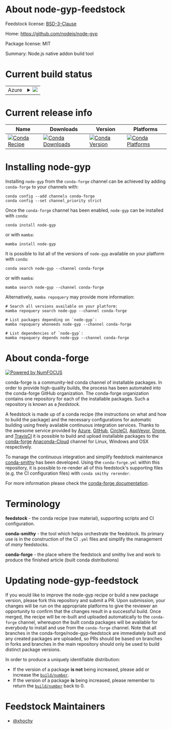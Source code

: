 About node-gyp-feedstock
========================

Feedstock license: [BSD-3-Clause](https://github.com/conda-forge/node-gyp-feedstock/blob/main/LICENSE.txt)

Home: https://github.com/nodejs/node-gyp

Package license: MIT

Summary: Node.js native addon build tool

Current build status
====================


<table>
    
  <tr>
    <td>Azure</td>
    <td>
      <details>
        <summary>
          <a href="https://dev.azure.com/conda-forge/feedstock-builds/_build/latest?definitionId=12223&branchName=main">
            <img src="https://dev.azure.com/conda-forge/feedstock-builds/_apis/build/status/node-gyp-feedstock?branchName=main">
          </a>
        </summary>
        <table>
          <thead><tr><th>Variant</th><th>Status</th></tr></thead>
          <tbody><tr>
              <td>linux_64_nodejs16</td>
              <td>
                <a href="https://dev.azure.com/conda-forge/feedstock-builds/_build/latest?definitionId=12223&branchName=main">
                  <img src="https://dev.azure.com/conda-forge/feedstock-builds/_apis/build/status/node-gyp-feedstock?branchName=main&jobName=linux&configuration=linux%20linux_64_nodejs16" alt="variant">
                </a>
              </td>
            </tr><tr>
              <td>linux_64_nodejs18</td>
              <td>
                <a href="https://dev.azure.com/conda-forge/feedstock-builds/_build/latest?definitionId=12223&branchName=main">
                  <img src="https://dev.azure.com/conda-forge/feedstock-builds/_apis/build/status/node-gyp-feedstock?branchName=main&jobName=linux&configuration=linux%20linux_64_nodejs18" alt="variant">
                </a>
              </td>
            </tr><tr>
              <td>osx_64_nodejs16</td>
              <td>
                <a href="https://dev.azure.com/conda-forge/feedstock-builds/_build/latest?definitionId=12223&branchName=main">
                  <img src="https://dev.azure.com/conda-forge/feedstock-builds/_apis/build/status/node-gyp-feedstock?branchName=main&jobName=osx&configuration=osx%20osx_64_nodejs16" alt="variant">
                </a>
              </td>
            </tr><tr>
              <td>osx_64_nodejs18</td>
              <td>
                <a href="https://dev.azure.com/conda-forge/feedstock-builds/_build/latest?definitionId=12223&branchName=main">
                  <img src="https://dev.azure.com/conda-forge/feedstock-builds/_apis/build/status/node-gyp-feedstock?branchName=main&jobName=osx&configuration=osx%20osx_64_nodejs18" alt="variant">
                </a>
              </td>
            </tr>
          </tbody>
        </table>
      </details>
    </td>
  </tr>
</table>

Current release info
====================

| Name | Downloads | Version | Platforms |
| --- | --- | --- | --- |
| [![Conda Recipe](https://img.shields.io/badge/recipe-node--gyp-green.svg)](https://anaconda.org/conda-forge/node-gyp) | [![Conda Downloads](https://img.shields.io/conda/dn/conda-forge/node-gyp.svg)](https://anaconda.org/conda-forge/node-gyp) | [![Conda Version](https://img.shields.io/conda/vn/conda-forge/node-gyp.svg)](https://anaconda.org/conda-forge/node-gyp) | [![Conda Platforms](https://img.shields.io/conda/pn/conda-forge/node-gyp.svg)](https://anaconda.org/conda-forge/node-gyp) |

Installing node-gyp
===================

Installing `node-gyp` from the `conda-forge` channel can be achieved by adding `conda-forge` to your channels with:

```
conda config --add channels conda-forge
conda config --set channel_priority strict
```

Once the `conda-forge` channel has been enabled, `node-gyp` can be installed with `conda`:

```
conda install node-gyp
```

or with `mamba`:

```
mamba install node-gyp
```

It is possible to list all of the versions of `node-gyp` available on your platform with `conda`:

```
conda search node-gyp --channel conda-forge
```

or with `mamba`:

```
mamba search node-gyp --channel conda-forge
```

Alternatively, `mamba repoquery` may provide more information:

```
# Search all versions available on your platform:
mamba repoquery search node-gyp --channel conda-forge

# List packages depending on `node-gyp`:
mamba repoquery whoneeds node-gyp --channel conda-forge

# List dependencies of `node-gyp`:
mamba repoquery depends node-gyp --channel conda-forge
```


About conda-forge
=================

[![Powered by
NumFOCUS](https://img.shields.io/badge/powered%20by-NumFOCUS-orange.svg?style=flat&colorA=E1523D&colorB=007D8A)](https://numfocus.org)

conda-forge is a community-led conda channel of installable packages.
In order to provide high-quality builds, the process has been automated into the
conda-forge GitHub organization. The conda-forge organization contains one repository
for each of the installable packages. Such a repository is known as a *feedstock*.

A feedstock is made up of a conda recipe (the instructions on what and how to build
the package) and the necessary configurations for automatic building using freely
available continuous integration services. Thanks to the awesome service provided by
[Azure](https://azure.microsoft.com/en-us/services/devops/), [GitHub](https://github.com/),
[CircleCI](https://circleci.com/), [AppVeyor](https://www.appveyor.com/),
[Drone](https://cloud.drone.io/welcome), and [TravisCI](https://travis-ci.com/)
it is possible to build and upload installable packages to the
[conda-forge](https://anaconda.org/conda-forge) [Anaconda-Cloud](https://anaconda.org/)
channel for Linux, Windows and OSX respectively.

To manage the continuous integration and simplify feedstock maintenance
[conda-smithy](https://github.com/conda-forge/conda-smithy) has been developed.
Using the ``conda-forge.yml`` within this repository, it is possible to re-render all of
this feedstock's supporting files (e.g. the CI configuration files) with ``conda smithy rerender``.

For more information please check the [conda-forge documentation](https://conda-forge.org/docs/).

Terminology
===========

**feedstock** - the conda recipe (raw material), supporting scripts and CI configuration.

**conda-smithy** - the tool which helps orchestrate the feedstock.
                   Its primary use is in the construction of the CI ``.yml`` files
                   and simplify the management of *many* feedstocks.

**conda-forge** - the place where the feedstock and smithy live and work to
                  produce the finished article (built conda distributions)


Updating node-gyp-feedstock
===========================

If you would like to improve the node-gyp recipe or build a new
package version, please fork this repository and submit a PR. Upon submission,
your changes will be run on the appropriate platforms to give the reviewer an
opportunity to confirm that the changes result in a successful build. Once
merged, the recipe will be re-built and uploaded automatically to the
`conda-forge` channel, whereupon the built conda packages will be available for
everybody to install and use from the `conda-forge` channel.
Note that all branches in the conda-forge/node-gyp-feedstock are
immediately built and any created packages are uploaded, so PRs should be based
on branches in forks and branches in the main repository should only be used to
build distinct package versions.

In order to produce a uniquely identifiable distribution:
 * If the version of a package **is not** being increased, please add or increase
   the [``build/number``](https://docs.conda.io/projects/conda-build/en/latest/resources/define-metadata.html#build-number-and-string).
 * If the version of a package **is** being increased, please remember to return
   the [``build/number``](https://docs.conda.io/projects/conda-build/en/latest/resources/define-metadata.html#build-number-and-string)
   back to 0.

Feedstock Maintainers
=====================

* [@xhochy](https://github.com/xhochy/)

